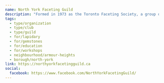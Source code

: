 ```yaml
---
name: North York Faceting Guild
description: "Formed in 1973 as the Toronto Faceting Society, a group of hobbyists dedicated to the art of faceting gemstones. The guild offers a supportive community for learning about stones and developing the skills needed to facet them, including monthly meetings, presentations, workshops, skill development sessions and mentoring. Faceting machines are available for rent to experienced members."
tags:
  - type/organization
  - type/club
  - type/guild
  - for/lapidary
  - for/gemstones
  - for/education
  - for/workshops
  - neighbourhood/armour-heights
  - borough/north-york
link: https://northyorkfacetingguild.ca
social:
  facebook: https://www.facebook.com/NorthYorkFacetingGuild/
---
```

